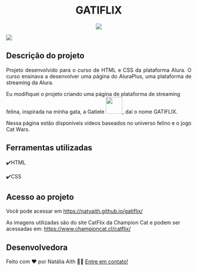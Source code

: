 <h1 align="center">GATIFLIX</h1>
<p align="center">
<img src="http://img.shields.io/static/v1?label=STATUS&message=CONCLUIDO&color=GREEN&style=for-the-badge"/>
</p>

<img src="https://user-images.githubusercontent.com/61480327/208012011-ea851597-9900-457b-8f6a-6bd50f87592d.jpg">

## Descrição do projeto 

<p align="justify">
  Projeto desenvolvido para o curso de HTML e CSS da plataforma Alura.
  O curso ensinava a desenvolver uma página do AluraPlus, uma plataforma de streaming da Alura. 
  
  Eu modifiquei o projeto criando uma página de plataforma de streaming felina, inspirada na minha gata, a Gatiele <img src="https://user-images.githubusercontent.com/61480327/208012112-eca34688-36ac-4f72-b696-1d7a0d48fa3b.png" width="45px">, daí o nome GATIFLIX.

  
  Nessa página estão disponíveis vídeos baseados no universo felino e o jogo Cat Wars.
</p>

## Ferramentas utilizadas
:heavy_check_mark:HTML

:heavy_check_mark:CSS
###

## Acesso ao projeto

Você pode acessar em https://natyaith.github.io/gatiflix/

As imagens utilizadas são do site CatFlix da Champion Cat e podem ser acessadas em: https://www.championcat.cl/catflix/

## Desenvolvedora

Feito com ❤️ por Natália Aith 👋🏽 [Entre em contato!](www.linkedin.com/in/natalia-a-809153125)

